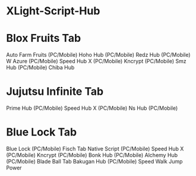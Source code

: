 # XLight-Script-Hub
# Blox Fruits Tab
Auto Farm Fruits (PC/Mobile)
Hoho Hub (PC/Mobile)
Redz Hub (PC/Mobile)
W Azure (PC/Mobile)
Speed Hub X (PC/Mobile)
Kncrypt (PC/Mobile)
Smz Hub (PC/Mobile)
Chiba Hub
# Jujutsu Infinite Tab
Prime Hub (PC/Mobile)
Speed Hub X (PC/Mobile)
Ns Hub (PC/Mobile)
 # Blue Lock Tab
Blue Lock (PC/Mobile)
Fisch Tab
Native Script (PC/Mobile)
Speed Hub X (PC/Mobile)
Kncrypt (PC/Mobile)
Bonk Hub (PC/Mobile)
Alchemy Hub (PC/Mobile)
Blade Ball Tab
Bakugan Hub (PC/Mobile)
Speed Walk
Jump Power
